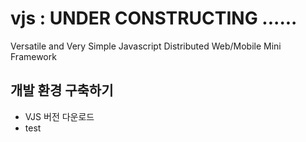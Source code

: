 # vjs : UNDER CONSTRUCTING ......

Versatile and Very Simple Javascript Distributed Web/Mobile Mini Framework

## 개발 환경 구축하기

- VJS 버전 다운로드
- test
